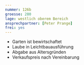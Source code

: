 ```yaml
---
nummer: 126b
groesse: 280
lage: westlich oberem Bereich
ansprechpartner: [Peter Prange]
frei: yes
---
```


- Garten ist bewirtschaftet
- Laube in Leichtbauausführung
- Abgabe aus Altersgründen
- Verkaufspreis nach Vereinbarung
